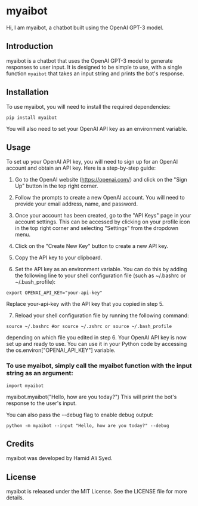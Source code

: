 # myaibot
Hi, I am myaibot, a chatbot built using the OpenAI GPT-3 model.

## Introduction
myaibot is a chatbot that uses the OpenAI GPT-3 model to generate responses to user input. It is designed to be simple to use, with a single function `myaibot` that takes an input string and prints the bot's response.

## Installation
To use myaibot, you will need to install the required dependencies:

```
pip install myaibot
```
You will also need to set your OpenAI API key as an environment variable.

## Usage
To set up your OpenAI API key, you will need to sign up for an OpenAI account and obtain an API key. 
Here is a step-by-step guide:
1. Go to the OpenAI website (https://openai.com/) and click on the "Sign Up" button in the top right corner.
2. Follow the prompts to create a new OpenAI account. You will need to provide your email address, name, and password.
3. Once your account has been created, go to the "API Keys" page in your account settings. This can be accessed by clicking on your profile icon in the top right corner and selecting "Settings" from the dropdown menu.

4. Click on the "Create New Key" button to create a new API key.

5. Copy the API key to your clipboard.

6. Set the API key as an environment variable. You can do this by adding the following line to your shell configuration file (such as ~/.bashrc or ~/.bash_profile):
```
export OPENAI_API_KEY="your-api-key"
```
Replace your-api-key with the API key that you copied in step 5.

7. Reload your shell configuration file by running the following command:
```
source ~/.bashrc #or source ~/.zshrc or source ~/.bash_profile
```
depending on which file you edited in step 6.
Your OpenAI API key is now set up and ready to use. You can use it in your Python code by accessing the os.environ["OPENAI_API_KEY"] variable.

### To use myaibot, simply call the myaibot function with the input string as an argument:

```
import myaibot
```
myaibot.myaibot("Hello, how are you today?")
This will print the bot's response to the user's input.

You can also pass the --debug flag to enable debug output:
```
python -m myaibot --input "Hello, how are you today?" --debug
```
## Credits
myaibot was developed by Hamid Ali Syed.

## License
myaibot is released under the MIT License. See the LICENSE file for more details.